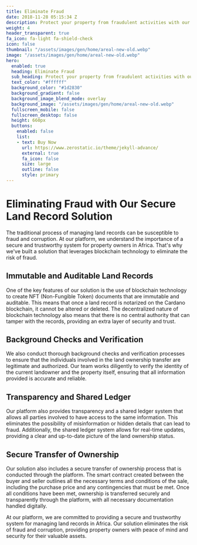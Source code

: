 ```yaml
---
title: Eliminate Fraud
date: 2018-11-28 05:15:34 Z
description: Protect your property from fraudulent activities with our solution
weight: 4
header_transparent: true
fa_icon: fa-light fa-shield-check
icon: false
thumbnail: "/assets/images/gen/home/areal-new-old.webp"
image: "/assets/images/gen/home/areal-new-old.webp"
hero:
  enabled: true
  heading: Eliminate Fraud
  sub_heading: Protect your property from fraudulent activities with our solution
  text_color: "#ffffff"
  background_color: "#1d2830"
  background_gradient: false
  background_image_blend_mode: overlay
  background_image: "/assets/images/gen/home/areal-new-old.webp"
  fullscreen_mobile: false
  fullscreen_desktop: false
  height: 660px
  buttons:
    enabled: false
    list:
    - text: Buy Now
      url: https://www.zerostatic.io/theme/jekyll-advance/
      external: true
      fa_icon: false
      size: large
      outline: false
      style: primary
---
```


# Eliminating Fraud with Our Secure Land Record Solution

The traditional process of managing land records can be susceptible to fraud and corruption. At our platform, we understand the importance of a secure and trustworthy system for property owners in Africa. That's why we've built a solution that leverages blockchain technology to eliminate the risk of fraud.

## Immutable and Auditable Land Records

One of the key features of our solution is the use of blockchain technology to create NFT (Non-Fungible Token) documents that are immutable and auditable. This means that once a land record is notarized on the Cardano blockchain, it cannot be altered or deleted. The decentralized nature of blockchain technology also means that there is no central authority that can tamper with the records, providing an extra layer of security and trust.

## Background Checks and Verification

We also conduct thorough background checks and verification processes to ensure that the individuals involved in the land ownership transfer are legitimate and authorized. Our team works diligently to verify the identity of the current landowner and the property itself, ensuring that all information provided is accurate and reliable.

## Transparency and Shared Ledger

Our platform also provides transparency and a shared ledger system that allows all parties involved to have access to the same information. This eliminates the possibility of misinformation or hidden details that can lead to fraud. Additionally, the shared ledger system allows for real-time updates, providing a clear and up-to-date picture of the land ownership status.

## Secure Transfer of Ownership

Our solution also includes a secure transfer of ownership process that is conducted through the platform. The smart contract created between the buyer and seller outlines all the necessary terms and conditions of the sale, including the purchase price and any contingencies that must be met. Once all conditions have been met, ownership is transferred securely and transparently through the platform, with all necessary documentation handled digitally.

At our platform, we are committed to providing a secure and trustworthy system for managing land records in Africa. Our solution eliminates the risk of fraud and corruption, providing property owners with peace of mind and security for their valuable assets.

